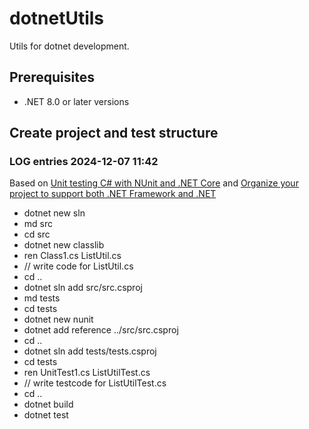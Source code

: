 #  dotnetUtils
Utils for dotnet development.

##  Prerequisites
- .NET 8.0 or later versions

##  Create project and test structure

###  LOG entries 2024-12-07 11:42
Based on [Unit testing C# with NUnit and .NET Core](https://learn.microsoft.com/en-us/dotnet/core/testing/unit-testing-with-nunit) and [Organize your project to support both .NET Framework and .NET](https://learn.microsoft.com/en-us/dotnet/core/porting/project-structure)
- dotnet new sln
- md src
- cd src
- dotnet new classlib
- ren Class1.cs ListUtil.cs
- // write code for ListUtil.cs
- cd ..
- dotnet sln add src/src.csproj
- md tests
- cd tests
- dotnet new nunit
- dotnet add reference ../src/src.csproj
- cd ..
- dotnet sln add tests/tests.csproj
- cd tests
- ren UnitTest1.cs ListUtilTest.cs
- // write testcode for ListUtilTest.cs
- cd ..
- dotnet build
- dotnet test
